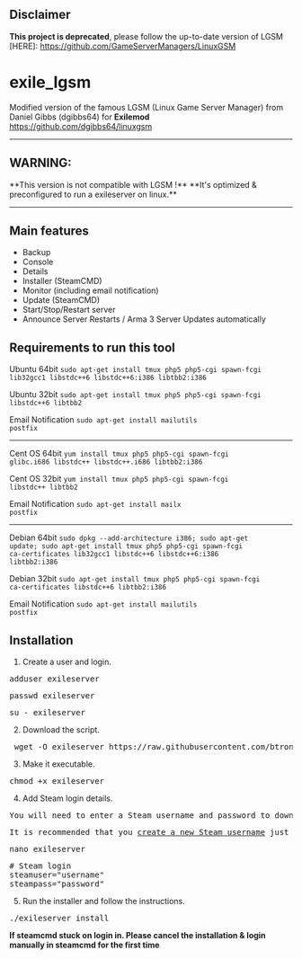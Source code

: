 ## Disclaimer
**This project is deprecated**, please follow the up-to-date version of LGSM [HERE]: https://github.com/GameServerManagers/LinuxGSM

# exile_lgsm
Modified version of the famous LGSM (Linux Game Server Manager) from Daniel Gibbs (dgibbs64) for **Exilemod**
https://github.com/dgibbs64/linuxgsm

-----------------------------------------------------------

<h2>WARNING:</h2>
**This version is not compatible with LGSM !**
**It's optimized & preconfigured to run a exileserver on linux.**

-----------------------------------------------------------
<h2>Main features</h2>
<ul>
	<li>Backup</li>
	<li>Console</li>
	<li>Details</li>
	<li>Installer (SteamCMD)</li>
	<li>Monitor (including email notification)</li>
	<li>Update (SteamCMD)</li>
	<li>Start/Stop/Restart server</li>
	<li>Announce Server Restarts / Arma 3 Server Updates automatically</li>
</ul>


<h2>Requirements to run this tool</h2>
Ubuntu 64bit
  <code>sudo apt-get install tmux php5 php5-cgi spawn-fcgi lib32gcc1 libstdc++6 libstdc++6:i386 libtbb2:i386</code>

Ubuntu 32bit 
  <code>sudo apt-get install tmux php5 php5-cgi spawn-fcgi libstdc++6 libtbb2</code>

Email Notification
  <code>sudo apt-get install  mailutils postfix</code>
  
-----------
Cent OS 64bit
  <code>yum install tmux php5 php5-cgi spawn-fcgi glibc.i686 libstdc++ libstdc++.i686 libtbb2:i386</code>
  
Cent OS 32bit
   <code>yum install tmux php5 php5-cgi spawn-fcgi libstdc++ libtbb2</code>
   
Email Notification
  <code>sudo apt-get install mailx postfix</code>
   
-----------
Debian 64bit
<code>sudo dpkg --add-architecture i386; sudo apt-get update; sudo apt-get install tmux php5 php5-cgi spawn-fcgi ca-certificates lib32gcc1 libstdc++6 libstdc++6:i386 libtbb2:i386</code>

Debian 32bit
<code>sudo apt-get install tmux php5 php5-cgi spawn-fcgi ca-certificates libstdc++6 libtbb2:i386</code>

Email Notification
  <code>sudo apt-get install mailutils postfix</code>


<h2>Installation</h2>

1. Create a user and login.
<pre>adduser exileserver</pre>
<pre>passwd exileserver</pre>
<pre>su - exileserver</pre>

2. Download the script.
<pre> wget -O exileserver https://raw.githubusercontent.com/btronquo/arma3exile_lgsm/master/exileserver</pre>

3. Make it executable.
<pre>chmod +x exileserver</pre>

4. Add Steam login details.
<pre>You will need to enter a Steam username and password to download ARMA 3 dedicated server.</pre>
<pre>It is recommended that you <a href="https://store.steampowered.com/login/">create a new Steam username</a> just for the server.</pre>
<pre>nano exileserver</pre>
<pre># Steam login<br>steamuser="username"<br>steampass="password"</pre>

5. Run the installer and follow the instructions.
<pre>./exileserver install</pre>

**If steamcmd stuck on login in. Please cancel the installation & login manually in steamcmd for the first time**

